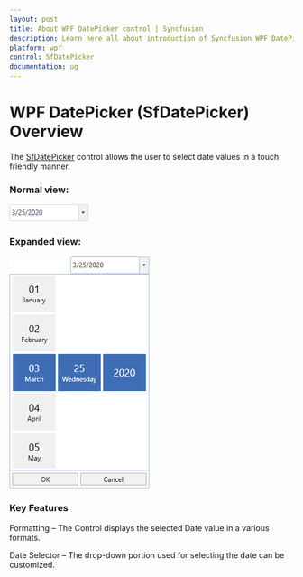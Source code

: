 ```yaml
---
layout: post
title: About WPF DatePicker control | Syncfusion
description: Learn here all about introduction of Syncfusion WPF DatePicker (SfDatePicker) control, its elements and more.
platform: wpf
control: SfDatePicker
documentation: ug
---
```


# WPF DatePicker (SfDatePicker) Overview

The [SfDatePicker](https://help.syncfusion.com/cr/wpf/Syncfusion.Windows.Controls.Input.SfDatePicker.html) control allows the user to select date values in a touch friendly manner.

### Normal view:

![WPF DatePicker with Normal View](Overview_images/wpf-datepicker-normal-view.png)

### Expanded view:

![WPF DatePicker with Expanded View](Overview_images/wpf-datepicker-expanded-view.png)

### Key Features

Formatting – The Control displays  the selected Date value in a various formats.

Date Selector – The drop-down portion used for selecting the date can be customized.

